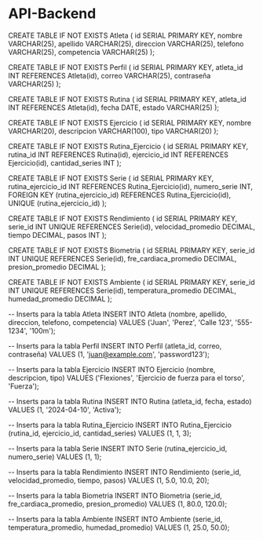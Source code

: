 # API-Backend

CREATE TABLE IF NOT EXISTS Atleta (
    id SERIAL PRIMARY KEY,
    nombre VARCHAR(25),
    apellido VARCHAR(25),
    direccion VARCHAR(25),
    telefono VARCHAR(25),
    competencia VARCHAR(25)
);


CREATE TABLE IF NOT EXISTS Perfil (
    id SERIAL PRIMARY KEY,
    atleta_id INT REFERENCES Atleta(id),
    correo VARCHAR(25),
    contraseña VARCHAR(25)
);

CREATE TABLE IF NOT EXISTS Rutina (
    id SERIAL PRIMARY KEY,
    atleta_id INT REFERENCES Atleta(id),
    fecha DATE,
    estado VARCHAR(25)
);

CREATE TABLE IF NOT EXISTS Ejercicio (
    id SERIAL PRIMARY KEY,
    nombre VARCHAR(20),
    descripcion VARCHAR(100),
    tipo VARCHAR(20)
);

CREATE TABLE IF NOT EXISTS Rutina_Ejercicio (
    id SERIAL PRIMARY KEY,
    rutina_id INT REFERENCES Rutina(id),
    ejercicio_id INT REFERENCES Ejercicio(id),
    cantidad_series INT
);



CREATE TABLE IF NOT EXISTS Serie (
    id SERIAL PRIMARY KEY,
    rutina_ejercicio_id INT REFERENCES Rutina_Ejercicio(id),
    numero_serie INT,
    FOREIGN KEY (rutina_ejercicio_id) REFERENCES Rutina_Ejercicio(id),
    UNIQUE (rutina_ejercicio_id)
);

CREATE TABLE IF NOT EXISTS Rendimiento (
    id SERIAL PRIMARY KEY,
    serie_id INT UNIQUE REFERENCES Serie(id),
    velocidad_promedio DECIMAL,
    tiempo DECIMAL,
    pasos INT
);

CREATE TABLE IF NOT EXISTS Biometria (
    id SERIAL PRIMARY KEY,
    serie_id INT UNIQUE REFERENCES Serie(id),
    fre_cardiaca_promedio DECIMAL,
    presion_promedio DECIMAL
);

CREATE TABLE IF NOT EXISTS Ambiente (
    id SERIAL PRIMARY KEY,
    serie_id INT UNIQUE REFERENCES Serie(id),
    temperatura_promedio DECIMAL,
    humedad_promedio DECIMAL
);



-- Inserts para la tabla Atleta
INSERT INTO Atleta (nombre, apellido, direccion, telefono, competencia) 
VALUES ('Juan', 'Perez', 'Calle 123', '555-1234', '100m');

-- Inserts para la tabla Perfil
INSERT INTO Perfil (atleta_id, correo, contraseña)
VALUES (1, 'juan@example.com', 'password123');

-- Inserts para la tabla Ejercicio
INSERT INTO Ejercicio (nombre, descripcion, tipo)
VALUES ('Flexiones', 'Ejercicio de fuerza para el torso', 'Fuerza');

-- Inserts para la tabla Rutina
INSERT INTO Rutina (atleta_id, fecha, estado)
VALUES (1, '2024-04-10', 'Activa');

-- Inserts para la tabla Rutina_Ejercicio
INSERT INTO Rutina_Ejercicio (rutina_id, ejercicio_id, cantidad_series)
VALUES (1, 1, 3);

-- Inserts para la tabla Serie
INSERT INTO Serie (rutina_ejercicio_id, numero_serie)
VALUES (1, 1);

-- Inserts para la tabla Rendimiento
INSERT INTO Rendimiento (serie_id, velocidad_promedio, tiempo, pasos)
VALUES (1, 5.0, 10.0, 20);

-- Inserts para la tabla Biometria
INSERT INTO Biometria (serie_id, fre_cardiaca_promedio, presion_promedio)
VALUES (1, 80.0, 120.0);

-- Inserts para la tabla Ambiente
INSERT INTO Ambiente (serie_id, temperatura_promedio, humedad_promedio)
VALUES (1, 25.0, 50.0);
